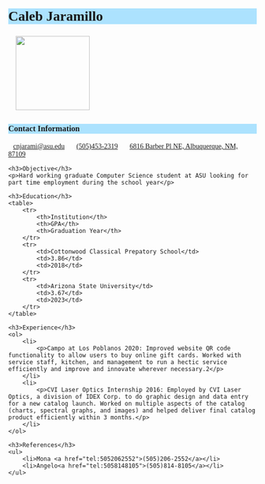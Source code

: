<!DOCTYPE html>
<html>
<style type="text/css">
	h1 {background-color: rgba(153, 221, 255, 0.8); }
	h3 {background-color: rgba(153, 221, 255, 0.8); }
	table, th, td {
		border: 1px solid rgba(153, 221, 255, 0.8);
		text-align: left;
	}
	a {padding: 10px;}
	h1, h3, th, td, a, p {font-family: Calibri;}
	img {
		padding: 5px;
		width: 150px;
		height: 150px;
	}
</style>
 <head>
	<title>Caleb Jaramillo</title>
 </head>
 <body style="background-color: rgba(51, 153, 255, 0)">
 	<h1>Caleb Jaramillo</h1>
	<a href="thumbnail.jpg">
 		<img src="thumbnail.jpg">
 	</a>
 	<h3>Contact Information</h3>
 	<a href="mailto:cnjarami@asu.edu">cnjarami@asu.edu</a>
 	<a href="tel:+15054532319">(505)453-2319</a>
 	<a href="https://maps.app.goo.gl/G1mfXtMRzCJCkkvf9">6816 Barber Pl NE, Albuquerque, NM, 87109</a>
 	
 	<h3>Objective</h3>
 	<p>Hard working graduate Computer Science student at ASU looking for part time employment during the school year</p>

 	<h3>Education</h3>
 	<table>
 		<tr>
 			<th>Institution</th>
 			<th>GPA</th>
 			<th>Graduation Year</th>
 		</tr>
 		<tr>
 			<td>Cottonwood Classical Prepatory School</td>
 			<td>3.86</td>
 			<td>2018</td>
 		</tr>
 		<tr>
 			<td>Arizona State University</td>
 			<td>3.67</td>
 			<td>2023</td>
 		</tr>
 	</table>

 	<h3>Experience</h3>
 	<ol>
 		<li>
 			<p>Campo at Los Poblanos 2020: Improved website QR code functionality to allow users to buy online gift cards. Worked with service staff, kitchen, and management to run a hectic service efficiently and improve and innovate wherever necessary.2</p>
 		</li>
 		<li>
 			<p>CVI Laser Optics Internship 2016: Employed by CVI Laser Optics, a division of IDEX Corp. to do graphic design and data entry for a new catalog launch. Worked on multiple aspects of the catalog (charts, spectral graphs, and images) and helped deliver final catalog product efficiently within 3 months.</p>
 		</li>
 	</ol>

 	<h3>References</h3>
 	<ul>
 		<li>Mona <a href="tel:5052062552">(505)206-2552</a></li>
 		<li>Angelo<a href="tel:5058148105">(505)814-8105</a></li>
 	</ul>
 </body>
